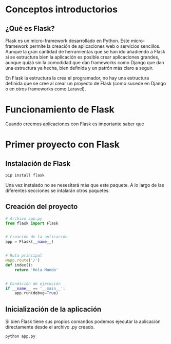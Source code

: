 # **Conceptos introductorios**

## **¿Qué es Flask?**

Flask es un micro-framework desarrollado en Python. Este micro-framework permite la creación de aplicaciones web o servicios sencillos. Aunque la gran cantidad de herramientas que se han ido añadiendo a Flask si se estructura bien la aplicación es posible crear aplicaciones grandes, aunque quizá sin la comodidad que dan frameworks como Django que dan una estructura ya hecha, bien definida y un patrón más claro a seguir.

En Flask la estructura la crea el programador, no hay una estructura definida que se cree al crear un proyecto de Flask (como sucede en Django o en otros frameworks como Laravel). 

# **Funcionamiento de Flask**

Cuando creemos aplicaciones con Flask es importante saber que 

# **Primer proyecto con Flask**

## **Instalación de Flask**

```bash
pip install flask
```

Una vez instalado no se nesesitará más que este paquete. A lo largo de las diferentes secciones se intalarán otros paquetes. 


## **Creación del proyecto**

```python
# Archivo app.py
from flask import Flask


# Creación de la aplicación
app = Flask(__name__)


# Ruta principal
@app.route('/')
def index():
    return 'Hola Mundo'


# Condición de ejecución
if __name__ == '__main__':
    app.run(debug=True)
```

## **Inicialización de la aplicación**

Si bien Flask tiene sus propios comandos podemos ejecutar la aplicación directamente desde el archivo .py creado.
```bash
python app.py
```
